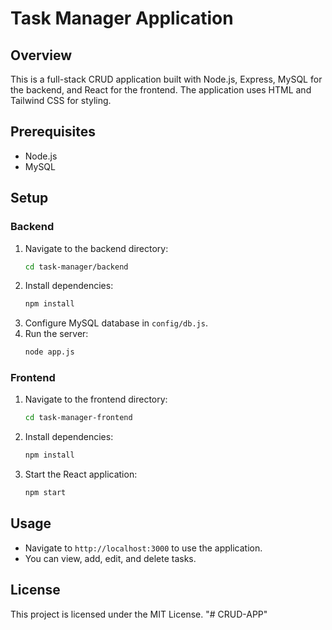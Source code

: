 # Task Manager Application

## Overview
This is a full-stack CRUD application built with Node.js, Express, MySQL for the backend, and React for the frontend. The application uses HTML and Tailwind CSS for styling.

## Prerequisites
- Node.js
- MySQL

## Setup

### Backend
1. Navigate to the backend directory:
    ```bash
    cd task-manager/backend
    ```
2. Install dependencies:
    ```bash
    npm install
    ```
3. Configure MySQL database in `config/db.js`.
4. Run the server:
    ```bash
    node app.js
    ```

### Frontend
1. Navigate to the frontend directory:
    ```bash
    cd task-manager-frontend
    ```
2. Install dependencies:
    ```bash
    npm install
    ```
3. Start the React application:
    ```bash
    npm start
    ```

## Usage
- Navigate to `http://localhost:3000` to use the application.
- You can view, add, edit, and delete tasks.

## License
This project is licensed under the MIT License.
"# CRUD-APP" 
